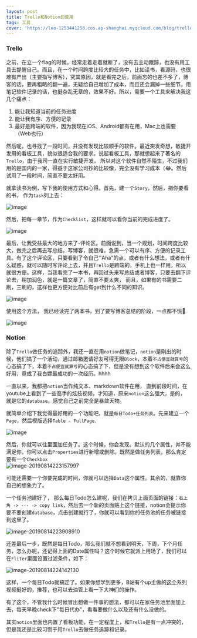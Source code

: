 ```yaml
---
layout: post
title: Trello和Notion的使用
tags: 工具
cover: 'https://leo-1253441258.cos.ap-shanghai.myqcloud.com/blog/trello%26notion.png'
---
```


<!--more-->

### Trello

之前，在立一个flag的时候，经常走着走着就断了，没有去主动跟踪，也没有用工具去提醒自己。而且，在一个时间跨度比较大的任务中，比如读书，看源码，也很难有产出（主要指写博客），究其原因，就是看完之后，前面忘的也差不多了，博客的话，要再粗略的翻一遍，无疑给自己增加了成本，而且还会漏掉一些细节。用笔记软件记录的话，也挺杂乱无章的，效果不好。所以，需要一个工具来解决我这几个痛点：

1. 能让我知道当前的任务进度
2. 能让我有序、方便的记录
3. 最好是跨端的软件，因为我现在iOS、Android都有在用，Mac上也需要（Web也行）

然后呢，也寻找了一段时间，并没有发现比较顺手的软件。最近突发奇想，敏捷开发用的看板工具，貌似很适合我的要求。说起看板工具，那就想起来了著名的`Trello`，由于我司一直在实行敏捷开发， 所以对这个软件自然不陌生，不过我们用的是国内的一家，得益于这家公司抄的比较像，完全没有学习成本（😂。然后试用了一段时间，简直不要太好用。

就拿读书为例，写下我的使用方式和心得。首先，建一个`Story`，然后，把你要看的书， 作为`task`列上去：

![image](https://leo-1253441258.cos.ap-shanghai.myqcloud.com/blog/image-20190814215421475.png)

然后，把每一章节，作为`Checklist`，这样就可以看你当前的完成进度了。

![image](https://leo-1253441258.cos.ap-shanghai.myqcloud.com/blog/image-20190814215554597.png)

最后，让我受益最大的地方来了-评论区。前面说到，当一个规划，时间跨度比较大，做完之后再去写总结，写博客，就很难，急需一个可以有序、方便的记录工具。有了这个评论区，只要看到了令自己''Aha"的点，或者有什么想法，或者有什么疑惑，就可以随时写评论上去，并且`Trello`是跨端的，手机上也一样用，所以就很方便。这样，当我看完了一本书，再回过头来写总结或者博客，只要去翻下评论去，稍加润色，就是一篇文章了，简直不要太爽， 而且，如果有的书需要二刷，三刷的，这样也更方便对比前后有get到什么不同的知识。

![image](https://leo-1253441258.cos.ap-shanghai.myqcloud.com/blog/image-20190814221608668.png)

使用这个方法， 我已经读完了两本书，到了要写博客总结的阶段，一点都不慌🍉

![image](https://leo-1253441258.cos.ap-shanghai.myqcloud.com/blog/image-20190815074110370.png)

### Notion

除了`Trello`做任务的追踪外，我还一直在用`notion`做笔记，`notion`是刚出的时候，他们搞了一个活动，通过邮箱邀请好友可得无限`Block`，本着`不占便宜就算亏`的心态搞了下，本着`不占便宜就算亏`的心态搞了下，但是没有想到这个软件后来会这么好用，竟成了我白嫖最成功的一次经历。hhhh

一直以来，我都把`notion`当作纯文本、markdown软件在用， 直到前段时间，在youtube上看到了一些高手的炫技视频，才知道，原来`notion`这么强大，是的， 就是它的`database`。感觉自己之前完全是暴敛天物。

就简单介绍下我觉得最好用的一个功能吧，就是`每日Todo+任务列表`。先来建立一个`Page`，然后模版选择`Table - FullPage`.

![image](https://leo-1253441258.cos.ap-shanghai.myqcloud.com/blog/image-20190814223005178.png)

然后，你就可以往里面加任务了。这个时候，你会发现。默认的几个属性，并不能满足你，你可以点击`Properties`进行新增或删除。既然是做任务列表，那么肯定要有一个`Checkbox`	
![image-20190814223157997](https://leo-1253441258.cos.ap-shanghai.myqcloud.com/blog/image-20190814223157997.png)

可能还需要一个你要完成的时间，你就可以选择`Data`这个属性。其余的，就靠你自己的想象力了。

一个任务池建好了， 那么每日Todo怎么建呢，我们在拷贝上面页面的链接：`右上角 -> ··· -> copy link`，然后去一个新的页面贴上这个链接，notion会提示你要不要创建`database`，点击创建就行了，你就可以看到你的任务池的任务被链接到这里了。

![image-20190814223908910](https://leo-1253441258.cos.ap-shanghai.myqcloud.com/blog/image-20190814223908910.png)

还差最后一步，既然是每日Todo，那么我们就不想看到明天，下周，下个月任务，怎么办呢，还记得上面的Date属性吗？这个时候它就派上用场了，我们可以在`Fliter`里面设置过滤条件，如下：

![image-20190814224142130](https://leo-1253441258.cos.ap-shanghai.myqcloud.com/blog/image-20190814224142130.png)

这样，一个每日Todo就搞定了。如果你想学到更多，B站有个up主做的[这个](https://space.bilibili.com/6971044?from=search&seid=12690759490193402799)系列视频挺好的，推荐，也可以去油管上看一下大神们的操作。

有了这个，不管我什么时候冒出想做一件事的想法，都可以在家任务池里面加上去，每天早晚check下"每日代办"，看看要做什么以及还有什么没做的。

其实`notion`里面也内置了看板功能，在一定程度上，和`Trello`是有一点冲突的，但是我还是比较习惯于用`Trello`去做任务追踪和记录。









